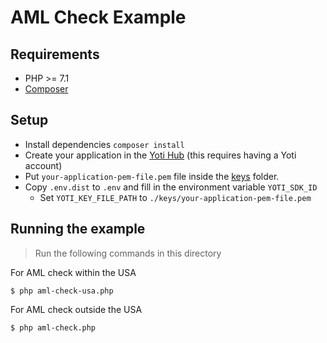 # AML Check Example

## Requirements
- PHP >= 7.1
- [Composer](https://getcomposer.org/)

## Setup

* Install dependencies `composer install`
* Create your application in the [Yoti Hub](https://hub.yoti.com) (this requires having a Yoti account)
* Put `your-application-pem-file.pem` file inside the [keys](keys) folder.
* Copy `.env.dist` to `.env` and fill in the environment variable `YOTI_SDK_ID`
  * Set `YOTI_KEY_FILE_PATH` to `./keys/your-application-pem-file.pem`

## Running the example

> Run the following commands in this directory

For AML check within the USA
```console
$ php aml-check-usa.php
```

For AML check outside the USA
```console
$ php aml-check.php
```
